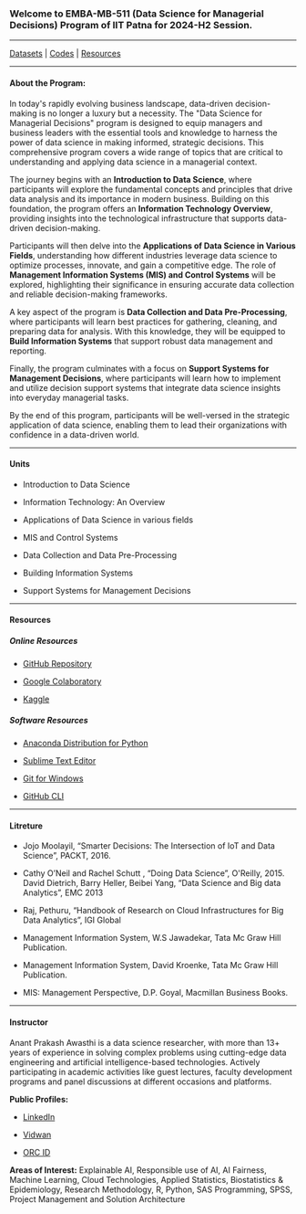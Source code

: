 ### Welcome to EMBA-MB-511 (Data Science for Managerial Decisions) Program of IIT Patna for 2024-H2 Session.

---

[Datasets](Datasets) | [Codes](Codes) | [Resources](Resources)

---

#### About the Program:

In today's rapidly evolving business landscape, data-driven decision-making is no longer a luxury but a necessity. The "Data Science for Managerial Decisions" program is designed to equip managers and business leaders with the essential tools and knowledge to harness the power of data science in making informed, strategic decisions. This comprehensive program covers a wide range of topics that are critical to understanding and applying data science in a managerial context.

The journey begins with an **Introduction to Data Science**, where participants will explore the fundamental concepts and principles that drive data analysis and its importance in modern business. Building on this foundation, the program offers an **Information Technology Overview**, providing insights into the technological infrastructure that supports data-driven decision-making.

Participants will then delve into the **Applications of Data Science in Various Fields**, understanding how different industries leverage data science to optimize processes, innovate, and gain a competitive edge. The role of **Management Information Systems (MIS) and Control Systems** will be explored, highlighting their significance in ensuring accurate data collection and reliable decision-making frameworks.

A key aspect of the program is **Data Collection and Data Pre-Processing**, where participants will learn best practices for gathering, cleaning, and preparing data for analysis. With this knowledge, they will be equipped to **Build Information Systems** that support robust data management and reporting.

Finally, the program culminates with a focus on **Support Systems for Management Decisions**, where participants will learn how to implement and utilize decision support systems that integrate data science insights into everyday managerial tasks.

By the end of this program, participants will be well-versed in the strategic application of data science, enabling them to lead their organizations with confidence in a data-driven world.

---

#### Units

- Introduction to Data Science

- Information Technology: An Overview

- Applications of Data Science in various fields

- MIS and Control Systems

- Data Collection and Data Pre-Processing 

- Building Information Systems

- Support Systems for Management Decisions

---

#### Resources

##### Online Resources

- [GitHub Repository](https://github.com/anantawasthi/2024H2-IITP-EMBA-MB511)

- [Google Colaboratory](https://colab.research.google.com/)

- [Kaggle](https://www.kaggle.com/)

##### Software Resources

- [Anaconda Distribution for Python](https://www.anaconda.com/download)

- [Sublime Text Editor](https://download.sublimetext.com/Sublime%20Text%20Build%203211%20x64%20Setup.exe)

- [Git for Windows](https://git-scm.com/download/win)

- [GitHub CLI](https://cli.github.com/)

---

#### Litreture

- Jojo Moolayil, “Smarter Decisions: The Intersection of IoT and Data Science”, PACKT, 2016.

- Cathy O’Neil and Rachel Schutt , “Doing Data Science”, O'Reilly, 2015.
  David Dietrich, Barry Heller, Beibei Yang, “Data Science and Big data Analytics”, EMC 2013

- Raj, Pethuru, “Handbook of Research on Cloud Infrastructures for Big Data Analytics”, IGI Global

- Management Information System, W.S Jawadekar, Tata Mc Graw Hill Publication. 

- Management Information System, David Kroenke, Tata Mc Graw Hill Publication. 

- MIS: Management Perspective, D.P. Goyal, Macmillan Business Books. 

---

#### **Instructor**

Anant Prakash Awasthi is a data science researcher, with more than 13+ years of experience in solving complex problems using cutting-edge data engineering and artificial intelligence-based technologies. Actively participating in academic activities like guest lectures, faculty development programs and panel discussions at different occasions and platforms.   

**Public Profiles:**

- [LinkedIn](https://www.linkedin.com/in/anantawasthi/)

- [Vidwan](https://vidwan.inflibnet.ac.in/profile/373088)

- [ORC ID](https://orcid.org/0000-0001-7793-8521)

**Areas of Interest:** Explainable AI, Responsible use of AI, AI Fairness, Machine Learning, Cloud Technologies, Applied Statistics, Biostatistics & Epidemiology, Research Methodology, R, Python, SAS Programming, SPSS, Project Management and Solution Architecture

